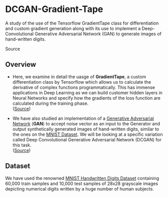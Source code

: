 # DCGAN-Gradient-Tape
A study of the use of the Tensorflow GradientTape class for differentiation and custom gradient generation along with its use to implement a Deep-Convolutional Generative Adversarial Network (GAN) to generate images of hand-written digits.

Source

## Overview

* Here, we examine in detail the uasge of **GradientTape**, a custom differentiation class by Tensorflow which allows us to calculate the derivative of complex functions programmatically. This has immense applications in Deep Learning as we can build customer hidden layers in Neural Networks and specify how the gradients of the loss function are calculated during the training phase. </br>
([Source](https://www.tensorflow.org/api_docs/python/tf/GradientTape))

* We have also studied an implementation of a [Generative Adversarial Network](https://arxiv.org/abs/1406.2661) (**GAN**) to accept noise vector as an input to the Generator and output synthetically generated images of hand-written digits, similar to the ones on the [MNIST Dataset](http://yann.lecun.com/exdb/mnist/). We will be looking at a specific variation called Deep Convolutional Generative Adversarial Network (DCGAN) for this task. </br>
([Source](https://www.tensorflow.org/tutorials/generative/dcgan))

## Dataset 

We have used the renowned [MNIST Handwritten Digits Dataset](http://yann.lecun.com/exdb/mnist/) containing 60,000 train samples and 10,000 test samples of 28x28 grayscale images depicting numerical digits written by a huge number of human subjects. 
